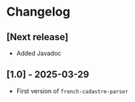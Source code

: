 # Changelog

## [Next release]

- Added Javadoc

## [1.0] - 2025-03-29

- First version of `french-cadastre-parser`

